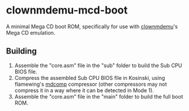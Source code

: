 # clownmdemu-mcd-boot
A minimal Mega CD boot ROM, specifically for use with [clownmdemu](https://github.com/Clownacy/clownmdemu)'s Mega CD emulation.

## Building
1. Assemble the "core.asm" file in the "sub" folder to build the Sub CPU BIOS file.
2. Compress the assembled Sub CPU BIOS file in Kosinski, using flamewing's [mdcomp](https://github.com/flamewing/mdcomp/releases) compressor (other compressors may not compress it in a way where it can be detected in Mode 1).
3. Assemble the "core.asm" file in the "main" folder to build the full boot ROM.
